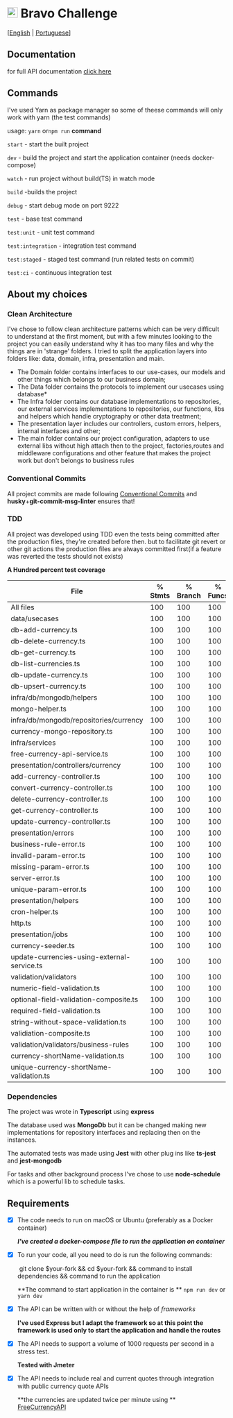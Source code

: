 # <img src="https://avatars1.githubusercontent.com/u/7063040?v=4&s=200.jpg" alt="Hurb" width="24" /> Bravo Challenge

[[English](README.md) | [Portuguese](README.pt.md)]

## Documentation

for full API documentation [click here](https://studio-ws.apicur.io/sharing/704c636f-f851-4e1b-b00b-ae33b8edde20)

## Commands

I've used Yarn as package manager so some of theese commands will only work with yarn (the test commands)

usage: `yarn`  or`npm run`  **command**

`start` - start the built project 

`dev` - build the project and start the application container (needs docker-compose)

`watch`  - run project without build(TS) in watch mode

`build` -builds the project

`debug` - start debug mode on port 9222

`test` -  base test command

`test:unit` - unit test command

`test:integration` -  integration test command

`test:staged` -  staged test command (run related tests on commit)

`test:ci` - continuous integration test

## About my choices

### Clean Architecture

I've chose to follow clean architecture patterns which can be very difficult to understand at the first moment, but with a few minutes looking to the project you can easily understand why it has too many files and why the things are in 'strange' folders. I tried to split the application layers into folders like: data, domain, infra, presentation and main.

- The Domain folder contains interfaces to our use-cases, our models and other things which belongs to our business domain;
-  The Data folder contains the protocols to implement our usecases using database*
-  The Infra folder contains our database implementations to repositories, our external services implementations to repositories, our functions, libs and helpers which handle cryptography or other data treatment;
-  The presentation layer includes our controllers, custom errors, helpers, internal interfaces and other;
- The main folder contains our project configuration, adapters to use external libs without high attach then to the project, factories,routes and middleware configurations and other feature that makes the project work but don't belongs to business rules

### Conventional Commits

All project commits are made following [Conventional Commits](https://www.conventionalcommits.org/en/v1.0.0/) and **husky**+**git-commit-msg-linter** ensures that!

### TDD

All project was developed using TDD even the tests being committed after the production files, they're created before then. but to facilitate git revert or other git actions the production files are always committed first(if a feature was reverted the tests should not exists)

**A Hundred percent test coverage**

| File                                        | % Stmts | % Branch | % Funcs | % Lines | Uncovered Line #s |
| ------------------------------------------- | ------- | -------- | ------- | ------- | ----------------- |
| All files                                   | 100     | 100      | 100     | 100     |                   |
| data/usecases                               | 100     | 100      | 100     | 100     |                   |
| db-add-currency.ts                          | 100     | 100      | 100     | 100     |                   |
| db-delete-currency.ts                       | 100     | 100      | 100     | 100     |                   |
| db-get-currency.ts                          | 100     | 100      | 100     | 100     |                   |
| db-list-currencies.ts                       | 100     | 100      | 100     | 100     |                   |
| db-update-currency.ts                       | 100     | 100      | 100     | 100     |                   |
| db-upsert-currency.ts                       | 100     | 100      | 100     | 100     |                   |
| infra/db/mongodb/helpers                    | 100     | 100      | 100     | 100     |                   |
| mongo-helper.ts                             | 100     | 100      | 100     | 100     |                   |
| infra/db/mongodb/repositories/currency      | 100     | 100      | 100     | 100     |                   |
| currency-mongo-repository.ts                | 100     | 100      | 100     | 100     |                   |
| infra/services                              | 100     | 100      | 100     | 100     |                   |
| free-currency-api-service.ts                | 100     | 100      | 100     | 100     |                   |
| presentation/controllers/currency           | 100     | 100      | 100     | 100     |                   |
| add-currency-controller.ts                  | 100     | 100      | 100     | 100     |                   |
| convert-currency-controller.ts              | 100     | 100      | 100     | 100     |                   |
| delete-currency-controller.ts               | 100     | 100      | 100     | 100     |                   |
| get-currency-controller.ts                  | 100     | 100      | 100     | 100     |                   |
| update-currency-controller.ts               | 100     | 100      | 100     | 100     |                   |
| presentation/errors                         | 100     | 100      | 100     | 100     |                   |
| business-rule-error.ts                      | 100     | 100      | 100     | 100     |                   |
| invalid-param-error.ts                      | 100     | 100      | 100     | 100     |                   |
| missing-param-error.ts                      | 100     | 100      | 100     | 100     |                   |
| server-error.ts                             | 100     | 100      | 100     | 100     |                   |
| unique-param-error.ts                       | 100     | 100      | 100     | 100     |                   |
| presentation/helpers                        | 100     | 100      | 100     | 100     |                   |
| cron-helper.ts                              | 100     | 100      | 100     | 100     |                   |
| http.ts                                     | 100     | 100      | 100     | 100     |                   |
| presentation/jobs                           | 100     | 100      | 100     | 100     |                   |
| currency-seeder.ts                          | 100     | 100      | 100     | 100     |                   |
| update-currencies-using-external-service.ts | 100     | 100      | 100     | 100     |                   |
| validation/validators                       | 100     | 100      | 100     | 100     |                   |
| numeric-field-validation.ts                 | 100     | 100      | 100     | 100     |                   |
| optional-field-validation-composite.ts      | 100     | 100      | 100     | 100     |                   |
| required-field-validation.ts                | 100     | 100      | 100     | 100     |                   |
| string-without-space-validation.ts          | 100     | 100      | 100     | 100     |                   |
| validiation-composite.ts                    | 100     | 100      | 100     | 100     |                   |
| validation/validators/business-rules        | 100     | 100      | 100     | 100     |                   |
| currency-shortName-validation.ts            | 100     | 100      | 100     | 100     |                   |
| unique-currency-shortName-validation.ts     | 100     | 100      | 100     | 100     |                   |
### Dependencies

The project was wrote in **Typescript** using **express** 

The database used was **MongoDb** but it can be changed making new implementations for repository interfaces and replacing then on the instances.

The automated tests was made using **Jest** with other plug ins like **ts-jest** and **jest-mongodb**

For tasks and other background process I've chose to use **node-schedule** which is a powerful lib to schedule tasks.



## Requirements

- [x] The code needs to run on macOS or Ubuntu (preferably as a Docker container)

     ***I've created a docker-compose file to run the application on container***

- [x] To run your code, all you need to do is run the following commands: 

  ​		git clone \$your-fork  &&  cd \$your-fork &&  command to install dependencies &&  command to run the application

  **The command to start application in the container is ** `npm run dev` or `yarn dev`

- [x] The API can be written with or without the help of _frameworks_

  **I've used Express but I adapt the framework so at this point the framework is used only to start the application and handle the routes**

- [x] The API needs to support a volume of 1000 requests per second in a stress test.

  **Tested with Jmeter**

- [x] The API needs to include real and current quotes through integration with public currency quote APIs

  **the currencies are updated twice per minute using ** [FreeCurrencyAPI](https://freecurrencyapi.net)


